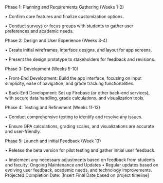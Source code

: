 Phase 1: Planning and Requirements Gathering (Weeks 1-2)

•	Confirm core features and finalize customization options.

•	Conduct surveys or focus groups with students to gather user preferences and academic needs.

Phase 2: Design and User Experience (Weeks 3-4)

•	Create initial wireframes, interface designs, and layout for app screens.

•	Present the design prototype to stakeholders for feedback and revisions.

Phase 3: Development (Weeks 5-10)

•	Front-End Development: Build the app interface, focusing on input simplicity, ease of navigation, and grade tracking functionalities.

•	Back-End Development: Set up Firebase (or other back-end services), with secure data handling, grade calculations, and visualization tools.

Phase 4: Testing and Refinement (Weeks 11-12)

•	Conduct comprehensive testing to identify and resolve any issues.

•	Ensure GPA calculations, grading scales, and visualizations are accurate and user-friendly.

Phase 5: Launch and Initial Feedback (Week 13)

•	Release the beta version for pilot testing and gather initial user feedback.

•	Implement any necessary adjustments based on feedback from students and faculty.
Ongoing Maintenance and Updates
•	Regular updates based on evolving user feedback, academic needs, and technology improvements.
Projected Completion Date: [Insert Final Date based on project timeline]
